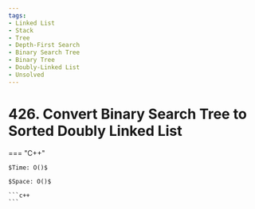 ```yaml
---
tags:
- Linked List
- Stack
- Tree
- Depth-First Search
- Binary Search Tree
- Binary Tree
- Doubly-Linked List
- Unsolved
---
```



# 426. Convert Binary Search Tree to Sorted Doubly Linked List

=== "C++"

    $Time: O()$

    $Space: O()$

    ```c++
    ```